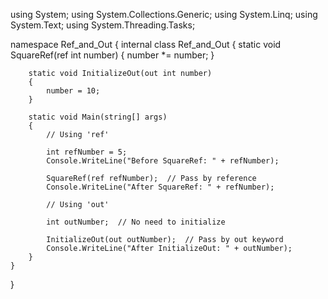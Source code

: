 using System;
using System.Collections.Generic;
using System.Linq;
using System.Text;
using System.Threading.Tasks;

namespace Ref_and_Out
{
    internal class Ref_and_Out
    {
        static void SquareRef(ref int number)
        {
            number *= number;
        }

        static void InitializeOut(out int number)
        {
            number = 10;
        }

        static void Main(string[] args)
        {
            // Using 'ref'

            int refNumber = 5;
            Console.WriteLine("Before SquareRef: " + refNumber);

            SquareRef(ref refNumber);  // Pass by reference
            Console.WriteLine("After SquareRef: " + refNumber);

            // Using 'out'

            int outNumber;  // No need to initialize

            InitializeOut(out outNumber);  // Pass by out keyword
            Console.WriteLine("After InitializeOut: " + outNumber);
        }
    }
}
